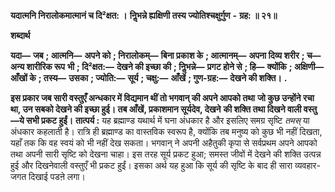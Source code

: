  **यदात्मनि निरालोकमात्मानं च दि²क्षत: ।** **निॢभन्ने ह्यक्षिणी तस्य ज्योतिश्चक्षुर्गुण** **-** **ग्रह: ॥ २१॥** 

**शब्दार्थ** 

**यदा—** **जब** **; आत्मनि—** **अपने को** **; निरालोकम्—** **बिना प्रकाश के** **; आत्मानम्—** **अपना दिव्य शरीर** **; च—** **अन्य शारीरिक रूप** **भी** **; दि²क्षत:—** **देखने की इच्छा की** **; निॢभन्ने—** **प्रगट होने से** **; हि—** **क्योंकि** **; अक्षिणी—** **आँखों के** **; तस्य—** **उसका** **; ज्योति:—** **सूर्य** **; चक्षु:—** **आँखें** **; गुण-ग्रह:—** **देखने की शक्ति।** **.** 

**इस प्रकार जब सारी वस्तुएँ अन्धकार में विद्यमान थीं तो भगवान् की अपने आपको तथा** **जो कुछ उन्होंने रचा था, उन सबको देखने की इच्छा हुई। तब आँखें, प्रकाशमान सूर्यदेव, देखने** **की शक्ति तथा दिखने वाली वस्तु—ये सभी प्रकट हुईं।** **तात्पर्य :** यह ब्रह्माण्ड यथार्थ में घना अंधकार है और इसलिए समग्र सृष्टि *तमस्* या अंधकार कहलाती है। रात्रि ही ब्रह्माण्ड का वास्तविक स्वरूप है, क्योंकि तब मनुष्य को कुछ भी नहीं दिखता, यहाँ तक कि वह स्वयं को भी नहीं देख सकता। भगवान् ने अपनी अहैतुकी कृपा से सर्वप्रथम अपने आपको तथा अपनी सारी सृष्टि को देखना चाहा। इस तरह सूर्य प्रकट हुआ; समस्त जीवों में देखने की शक्ति उत्पन्न हुई और दिखनेवाली वस्तुएँ भी प्रकट हुईं। इसका अर्थ यह हुआ कि सूर्य की सृष्टि के बाद ही सारा व्यवहार-जगत दिखाई पडऩे लगा। 
